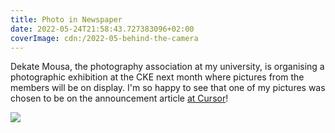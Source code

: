```yaml
---
title: Photo in Newspaper
date: 2022-05-24T21:58:43.727383096+02:00
coverImage: cdn:/2022-05-behind-the-camera
---
```


Dekate Mousa, the photography association at my university, is organising a photographic exhibition at the CKE next month where pictures from the members will be on display. I'm so happy to see that one of my pictures was chosen to be on the announcement article [at Cursor](https://www.cursor.tue.nl/en/news/2022/mei/week-4/dekate-mousa-organizes-exhibition-at-cke/)!

![](cdn:/2022-05-behind-the-camera?class=fw)
